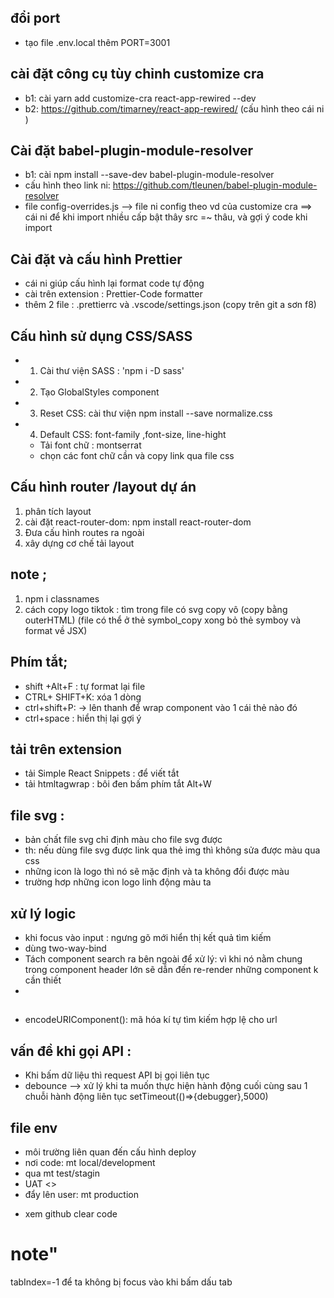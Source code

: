 ## đổi port

-   tạo file .env.local thêm PORT=3001

## cài đặt công cụ tùy chỉnh customize cra

-   b1: cài yarn add customize-cra react-app-rewired --dev
-   b2: https://github.com/timarney/react-app-rewired/ (cấu hình theo cái ni )

## Cài đặt babel-plugin-module-resolver

-   b1: cài npm install --save-dev babel-plugin-module-resolver
-   cấu hình theo link ni: https://github.com/tleunen/babel-plugin-module-resolver
-   file config-overrides.js --> file ni config theo vd của customize cra
    ==> cái ni để khi import nhiều cấp bật thây src =~ thâu, và gợi ý code khi import

## Cài đặt và cấu hình Prettier

-   cái ni giúp cấu hình lại format code tự động
-   cài trên extension : Prettier-Code formatter
-   thêm 2 file : .prettierrc và .vscode/settings.json (copy trên git a sơn f8)

## Cấu hình sử dụng CSS/SASS

-   1. Cài thư viện SASS : 'npm i -D sass'
-   2. Tạo GlobalStyles component
-   3. Reset CSS: cài thư viện npm install --save normalize.css
-   4. Default CSS: font-family ,font-size, line-hight
    -   Tải font chữ : montserrat
    -   chọn các font chữ cần và copy link qua file css

## Cấu hình router /layout dự án

1. phân tích layout
2. cài đặt react-router-dom: npm install react-router-dom
3. Đưa cấu hình routes ra ngoài
4. xây dựng cơ chế tải layout

## note ;

1. npm i classnames
2. cách copy logo tiktok : tìm trong file có svg copy vô (copy bằng outerHTML) (file có thể ở thẻ symbol_copy xong bỏ thẻ symboy và format về JSX)

## Phím tắt;

-   shift +Alt+F : tự format lại file
-   CTRL+ SHIFT+K: xóa 1 dòng
-   ctrl+shift+P: -> lên thanh để wrap component vào 1 cái thẻ nào đó
-   ctrl+space : hiển thị lại gợi ý

## tải trên extension

-   tải Simple React Snippets : để viết tắt
-   tải htmltagwrap : bôi đen bấm phím tắt Alt+W

## file svg :

-   bản chất file svg chỉ định màu cho file svg được
-   th: nếu dùng file svg được link qua thẻ img thì không sửa được màu qua css
-   những icon là logo thì nó sẽ mặc định và ta không đổi được màu
-   trường hơp những icon logo linh động màu ta

## xử lý logic

-   khi focus vào input : ngưng gõ mới hiển thị kết quả tìm kiếm
-   dùng two-way-bind
-   Tách component search ra bên ngoài để xử lý: vì khi nó nằm chung trong component header lớn sẽ dẫn đến re-render những component k cần thiết
-

##

-   encodeURIComponent(): mã hóa kí tự tìm kiếm hợp lệ cho url

## vấn đề khi gọi API :

-   Khi bấm dữ liệu thì request API bị gọi liên tục
-   debounce --> xử lý khi ta muốn thực hiện hành động cuối cùng sau 1 chuỗi hành động liên tục
    setTimeout(()=>{debugger},5000)

## file env

-   môi trường liên quan đến cấu hình deploy
-   nơi code: mt local/development
-   qua mt test/stagin
-   UAT <>
-   đẩy lên user: mt production

*   xem github clear code

# note"

tabIndex=-1 để ta không bị focus vào khi bấm dấu tab
